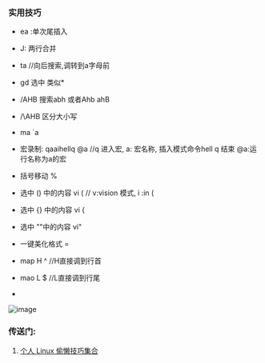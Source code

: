 ### 实用技巧
- ea :单次尾插入
- J: 两行合并
- ta  //向后搜索,调转到a字母前
- gd 选中 类似*
- /AHB 搜索abh 或者Ahb  ahB
- /\AHB 区分大小写
- ma  `a
- 宏录制: qaaihell<esc>q  @a   //q 进入宏, a: 宏名称, 插入模式命令hell<esc>  q 结束  @a:运行名称为a的宏
- 括号移动 % 
- 选中 () 中的内容 vi (        // v:vision 模式, i :in  (
- 选中 {} 中的内容 vi {
- 选中 ""中的内容 vi"
- 一键美化格式 =
- map H ^        //H直接调到行首
- mao L $        //L直接调到行尾

- 

![image](https://github.com/bulaqi/IC-DV.github.io/assets/55919713/c85ccb5d-dd33-45fa-a521-b5dad75995a2)

### 传送门:
1. [个人 Linux 偷懒技巧集合](https://my.oschina.net/u/3356529/blog/10142491)
